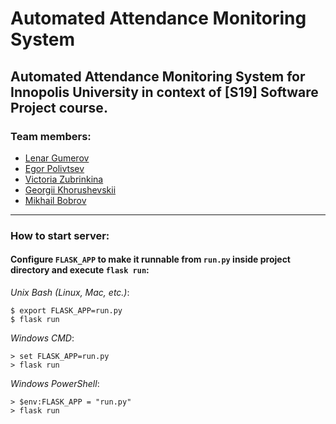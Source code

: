 # Automated Attendance Monitoring System
Automated Attendance Monitoring System for Innopolis University in context of [S19] Software Project course.
------
### Team members:
* [Lenar Gumerov](mailto:l.gumerov@innopolis.ru "Send mail")
* [Egor Polivtsev](mailto:e.polivtsev@innopolis.ru "Send mail")
* [Victoria Zubrinkina](mailto:v.zubrinkina@innopolis.ru "Send mail")
* [Georgii Khorushevskii](mailto:g.horuzhevskiy@innopolis.ru "Send mail")
* [Mikhail Bobrov](mailto:m.bobrov@innopolis.ru "Send mail")
------
### How to start server:
#### Configure `FLASK_APP` to make it runnable from `run.py` inside project directory and execute `flask run`:

*Unix Bash (Linux, Mac, etc.)*:
```
$ export FLASK_APP=run.py
$ flask run
```
*Windows CMD*:
```
> set FLASK_APP=run.py
> flask run
```
*Windows PowerShell*:
```
> $env:FLASK_APP = "run.py"
> flask run
```
